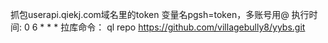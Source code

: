 抓包userapi.qiekj.com域名里的token
变量名pgsh=token，多账号用@
执行时间: 0 6 * * * 
拉库命令：
ql repo https://github.com/villagebully8/yybs.git
